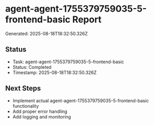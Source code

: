 # agent-agent-1755379759035-5-frontend-basic Report

Generated: 2025-08-18T18:32:50.326Z

## Status
- Task: agent-agent-1755379759035-5-frontend-basic
- Status: Completed
- Timestamp: 2025-08-18T18:32:50.326Z

## Next Steps
- Implement actual agent-agent-1755379759035-5-frontend-basic functionality
- Add proper error handling
- Add logging and monitoring
